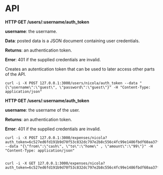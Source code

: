 
API
============


**HTTP GET /users/:username/auth_token**

**username**: the username.

**Data**: posted data is a JSON document containing user credentials.

**Returns**: an authentication token.

**Error**: 401 if the supplied credentials are invalid.

Creates an autentication token that can be used to later access other parts of the API. 

`curl -i -X POST 127.0.0.1:3000/users/nicola/auth_token --data "{\"username\":\"guest\", \"password\":\"guest\"}" -H "Content-Type: application/json"`



**HTTP GET /users/:username/auth_token**

**username**: the username of the user.

**Returns**: an authentication token.

**Error**: 401 if the supplied credentials are invalid.

    curl -i -X POST 127.0.0.1:3000/expenses/nicola?auth_token=6c527ed6fd191b9d70f53c832dc797e2b8c556c4fc99e1486fbdf60aa37fc0301da147cdddffb6e6a86c05cfdc0e8848 --data "{\"from\":\"cash\", \"to\":\"home\" , \"amount\":\"99\"}" -H "Content-Type: application/json"


    curl -i -X GET 127.0.0.1:3000/expenses/nicola?auth_token=6c527ed6fd191b9d70f53c832dc797e2b8c556c4fc99e1486fbdf60aa37fc0301da147cdddffb6e6a86c05cfdc0e8848

